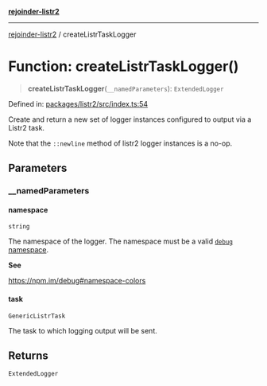 [**rejoinder-listr2**](../README.md)

***

[rejoinder-listr2](../README.md) / createListrTaskLogger

# Function: createListrTaskLogger()

> **createListrTaskLogger**(`__namedParameters`): `ExtendedLogger`

Defined in: [packages/listr2/src/index.ts:54](https://github.com/Xunnamius/rejoinder/blob/fbe3bdcbacd203efaddce858e9751b150e2a6511/packages/listr2/src/index.ts#L54)

Create and return a new set of logger instances configured to output via a
Listr2 task.

Note that the `::newline` method of listr2 logger instances is a no-op.

## Parameters

### \_\_namedParameters

#### namespace

`string`

The namespace of the logger. The namespace must be a valid [`debug`
namespace](https://npm.im/debug#namespace-colors).

**See**

https://npm.im/debug#namespace-colors

#### task

`GenericListrTask`

The task to which logging output will be sent.

## Returns

`ExtendedLogger`
